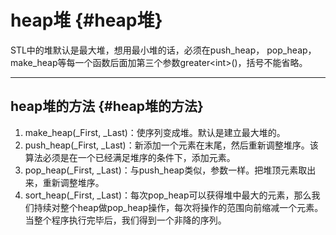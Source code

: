 # heap堆 {#heap堆}

STL中的堆默认是最大堆，想用最小堆的话，必须在push\_heap， pop\_heap，make\_heap等每一个函数后面加第三个参数greater&lt;int&gt;\(\)，括号不能省略。

---

## heap堆的方法 {#heap堆的方法}

1. make\_heap\(\_First, \_Last\)：使序列变成堆。默认是建立最大堆的。
2. push\_heap\(\_First, \_Last\)：新添加一个元素在末尾，然后重新调整堆序。该算法必须是在一个已经满足堆序的条件下，添加元素。
3. pop\_heap\(\_First, \_Last\)：与push\_heap类似，参数一样。把堆顶元素取出来，重新调整堆序。
4. sort\_heap\(\_First, \_Last\)：每次pop\_heap可以获得堆中最大的元素，那么我们持续对整个heap做pop\_heap操作，每次将操作的范围向前缩减一个元素。当整个程序执行完毕后，我们得到一个非降的序列。



